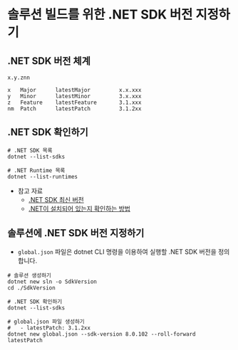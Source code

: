 # 솔루션 빌드를 위한 .NET SDK 버전 지정하기

## .NET SDK 버전 체계
```
x.y.znn

x   Major      latestMajor         x.x.xxx
y   Minor      latestMinor         3.x.xxx
z   Feature    latestFeature       3.1.xxx
nm  Patch      latestPatch         3.1.2xx
```

## .NET SDK 확인하기
```shell
# .NET SDK 목록
dotnet --list-sdks

# .NET Runtime 목록
dotnet --list-runtimes
```
- 참고 자료
  - [.NET SDK 최신 버전](https://github.com/dotnet/core/tree/main/release-notes)
  - [.NET이 설치되어 있는지 확인하는 방법](https://learn.microsoft.com/ko-kr/dotnet/core/install/how-to-detect-installed-versions?pivots=os-windows)

## 솔루션에 .NET SDK 버전 지정하기
- `global.json` 파일은 dotnet CLI 명령을 이용하여 실행할 .NET SDK 버전을 정의합니다.

```shell
# 솔루션 생성하기
dotnet new sln -o SdkVersion
cd ./SdkVersion

# .NET SDK 확인하기
dotnet --list-sdks

# global.json 파일 생성하기
#   - latestPatch: 3.1.2xx
dotnet new global.json --sdk-version 8.0.102 --roll-forward latestPatch
```
